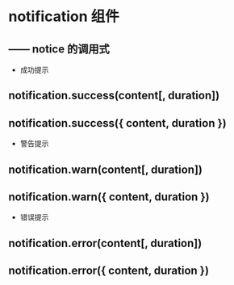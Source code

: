 # notification 组件

## —— notice 的调用式


* 成功提示
## notification.success(content[, duration])
## notification.success({ content, duration })

* 警告提示
## notification.warn(content[, duration])
## notification.warn({ content, duration })

* 错误提示
## notification.error(content[, duration])
## notification.error({ content, duration })

